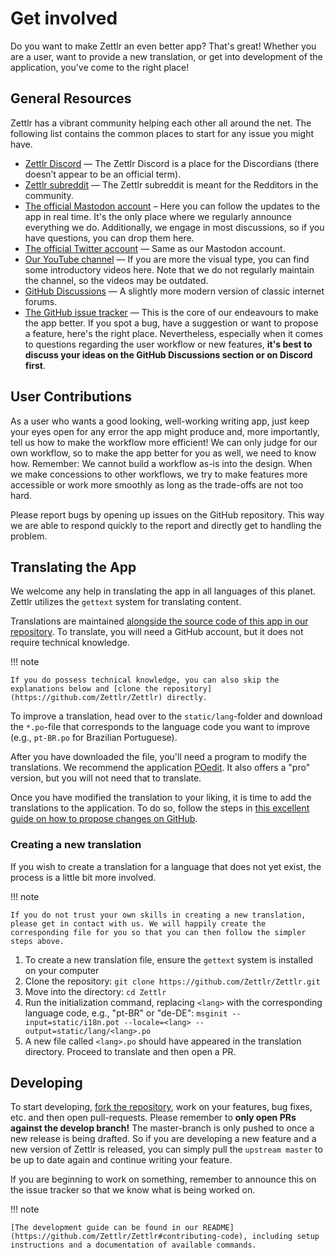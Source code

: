 # Get involved

Do you want to make Zettlr an even better app? That's great! Whether you are a user, want to provide a new translation, or get into development of the application, you've come to the right place!

## General Resources

Zettlr has a vibrant community helping each other all around the net. The following list contains the common places to start for any issue you might have.

* [Zettlr Discord](https://discord.com/invite/PcfS3DM9Xj) — The Zettlr Discord is a place for the Discordians (there doesn’t appear to be an official term).
* [Zettlr subreddit](https://www.reddit.com/r/Zettlr) — The Zettlr subreddit is meant for the Redditors in the community.
* [The official Mastodon account](https://fosstodon.org/@zettlr) – Here you can follow the updates to the app in real time. It's the only place where we regularly announce everything we do. Additionally, we engage in most discussions, so if you have questions, you can drop them here.
* [The official Twitter account](https://www.twitter.com/Zettlr) — Same as our Mastodon account.
* [Our YouTube channel](https://www.youtube.com/c/Zettlr) — If you are more the visual type, you can find some introductory videos here. Note that we do not regularly maintain the channel, so the videos may be outdated.
* [GitHub Discussions](https://github.com/Zettlr/Zettlr/discussions) — A slightly more modern version of classic internet forums.
* [The GitHub issue tracker](https://github.com/Zettlr/Zettlr/issues) — This is the core of our endeavours to make the app better. If you spot a bug, have a suggestion or want to propose a feature, here's the right place. Nevertheless, especially when it comes to questions regarding the user workflow or new features, **it's best to discuss your ideas on the GitHub Discussions section or on Discord first**.

## User Contributions

As a user who wants a good looking, well-working writing app, just keep your eyes open for any error the app might produce and, more importantly, tell us how to make the workflow more efficient! We can only judge for our own workflow, so to make the app better for you as well, we need to know how. Remember: We cannot build a workflow as-is into the design. When we make concessions to other workflows, we try to make features more accessible or work more smoothly as long as the trade-offs are not too hard.

Please report bugs by opening up issues on the GitHub repository. This way we are able to respond quickly to the report and directly get to handling the problem.

## Translating the App

We welcome any help in translating the app in all languages of this planet. Zettlr utilizes the `gettext` system for translating content.

Translations are maintained [alongside the source code of this app in our repository](https://github.com/Zettlr/Zettlr/tree/develop/static/lang). To translate, you will need a GitHub account, but it does not require technical knowledge.

!!! note

    If you do possess technical knowledge, you can also skip the explanations below and [clone the repository](https://github.com/Zettlr/Zettlr) directly.

To improve a translation, head over to the `static/lang`-folder and download the `*.po`-file that corresponds to the language code you want to improve (e.g., `pt-BR.po` for Brazilian Portuguese).

After you have downloaded the file, you'll need a program to modify the translations. We recommend the application [POedit](https://poedit.net/). It also offers a "pro" version, but you will not need that to translate.

Once you have modified the translation to your liking, it is time to add the translations to the application. To do so, follow the steps in [this excellent guide on how to propose changes on GitHub](https://docs.github.com/en/repositories/working-with-files/managing-files/editing-files#editing-files-in-another-users-repository).

### Creating a new translation

If you wish to create a translation for a language that does not yet exist, the process is a little bit more involved.

!!! note

    If you do not trust your own skills in creating a new translation, please get in contact with us. We will happily create the corresponding file for you so that you can then follow the simpler steps above.

1. To create a new translation file, ensure the `gettext` system is installed on your computer
2. Clone the repository: `git clone https://github.com/Zettlr/Zettlr.git`
3. Move into the directory: `cd Zettlr`
4. Run the initialization command, replacing `<lang>` with the corresponding language code, e.g., "pt-BR" or "de-DE": `msginit --input=static/i18n.pot --locale=<lang> --output=static/lang/<lang>.po`
5. A new file called `<lang>.po` should have appeared in the translation directory. Proceed to translate and then open a PR.

## Developing

To start developing, [fork the repository](https://github.com/Zettlr/Zettlr), work on your features, bug fixes, etc. and then open pull-requests. Please remember to **only open PRs against the develop branch!** The master-branch is only pushed to once a new release is being drafted. So if you are developing a new feature and a new version of Zettlr is released, you can simply pull the `upstream master` to be up to date again and continue writing your feature.

If you are beginning to work on something, remember to announce this on the issue tracker so that we know what is being worked on.

!!! note

    [The development guide can be found in our README](https://github.com/Zettlr/Zettlr#contributing-code), including setup instructions and a documentation of available commands.
